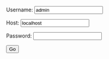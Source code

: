 <link rel="stylesheet" type="text/css" href="/assets/css/code_form.css">

<form id="mysqlUserForm" class="horizontal-form">
  <label for="username">Username:</label>
  <input type="text" id="username" name="username" value="admin"><br>

  <label for="host">Host:</label>
  <input type="text" id="host" name="host" value="localhost"><br>

  <label for="password">Password:</label>
  <input type="text" id="password" name="password"><br>

  <input type="button" value="Go" onclick="createMySQLUser()">
</form>

<div id="outputMessage"></div>

<script>
    function createMySQLUser() {
        const username = document.getElementById("username").value;
        const host = document.getElementById("host").value;
        const password = document.getElementById("password").value;

        const command = `CREATE USER '${username}'@'${host}' IDENTIFIED BY '${password}';`;

        const outputMessage = document.getElementById("outputMessage");
        outputMessage.innerHTML = "<pre>" + command + "</pre>";
    }
</script>
